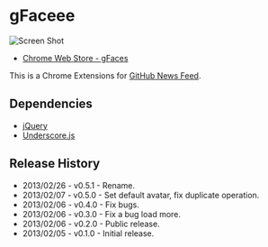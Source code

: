# gFaceee

![Screen Shot](https://raw.github.com/t32k/gFaceee/master/img/_preview.png "Preview")

+ [Chrome Web Store - gFaces](https://chrome.google.com/webstore/detail/gfaces/fgkdbhnipaaeokfjgdmpejglfepclgbk)

This is a Chrome Extensions for [GitHub News Feed](https://github.com/).

## Dependencies

+ [jQuery](http://jquery.com/) 
+ [Underscore.js](http://underscorejs.org/)

## Release History

+ 2013/02/26 - v0.5.1 - Rename.
+ 2013/02/07 - v0.5.0 - Set default avatar, fix duplicate operation.
+ 2013/02/06 - v0.4.0 - Fix bugs.
+ 2013/02/06 - v0.3.0 - Fix a bug load more.
+ 2013/02/06 - v0.2.0 - Public release.
+ 2013/02/05 - v0.1.0 - Initial release.

